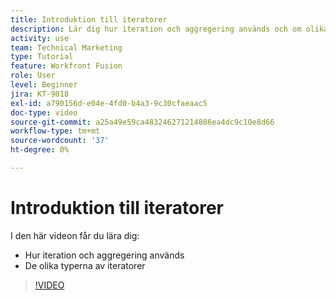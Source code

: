 ```yaml
---
title: Introduktion till iteratorer
description: Lär dig hur iteration och aggregering används och om olika typer av iteratorer i [!DNL Adobe Workfront Fusion].
activity: use
team: Technical Marketing
type: Tutorial
feature: Workfront Fusion
role: User
level: Beginner
jira: KT-9018
exl-id: a790156d-e04e-4fd0-b4a3-9c30cfaeaac5
doc-type: video
source-git-commit: a25a49e59ca483246271214886ea4dc9c10e8d66
workflow-type: tm+mt
source-wordcount: '37'
ht-degree: 0%

---
```


# Introduktion till iteratorer

I den här videon får du lära dig:

* Hur iteration och aggregering används
* De olika typerna av iteratorer

>[!VIDEO](https://video.tv.adobe.com/v/335277/?quality=12&learn=on)
